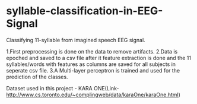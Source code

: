 # syllable-classification-in-EEG-Signal
Classifying 11-syllable from imagined speech EEG signal.

1.First preprocessing is done on the data to remove artifacts.
2.Data is epoched and saved to a csv file after it feature extraction is done and the 11 syllables/words with features as columns are saved for all subjects in seperate csv file.
3.A Multi-layer perceptron is trained and used for the prediction of the classes.

Dataset used in this project - KARA ONE(Link-http://www.cs.toronto.edu/~complingweb/data/karaOne/karaOne.html)
